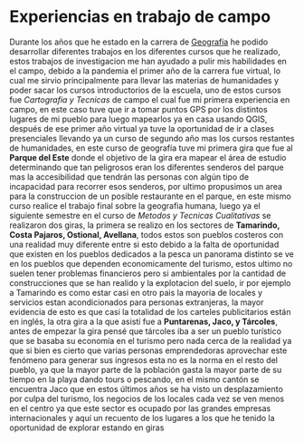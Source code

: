 # Experiencias en trabajo de campo
Durante los años que he estado en la carrera de [Geografia](https://es.wikipedia.org/wiki/Geograf%C3%ADa) he podido desarrollar diferentes trabajos en los diferentes cursos que he realizado, estos trabajos de investigacion me han ayudado a pulir mis habilidades en el campo, debido a la pandemia el primer año de la carrera fue virtual, lo cual me sirvio principalmente para llevar las materias de humanidades y poder sacar los cursos introductorios de la escuela, uno de estos cursos fue _Cartografia y Tecnicas_ de campo el cual fue mi primera experiencia en campo, en este caso tuve que ir a tomar puntos GPS por los distintos lugares de mi pueblo para luego mapearlos ya en casa usando QGIS, después de ese primer año virtual ya tuve la oportunidad de ir a clases presenciales llevando ya un curso de segundo año mas los cursos restantes de humanidades, en este curso de geografía tuve mi primera gira que fue al __Parque del Este__ donde el objetivo de la gira era mapear el área de estudio determinando que tan peligrosos eran los diferentes senderos del parque mas la accesibilidad que tendrán las personas con algún tipo de incapacidad para recorrer esos senderos, por ultimo propusimos un area para la construccion de un posible restaurante en el parque, en este mismo curso realice el trabajo final sobre la geografia humana, luego ya el siguiente semestre en el curso de _Metodos y Tecnicas Cualitativas_ se realizaron dos giras, la primera se realizo en los sectores de __Tamarindo, Costa Pajaros, Ostional, Avellana__, todos estos son pueblos costeros con una realidad muy diferente entre si esto debido a la falta de oportunidad que existen en los pueblos dedicados a la pesca un panorama distinto se ve en los pueblos que dependen economicamente del turismo, estos ultimo no suelen tener problemas financieros pero si ambientales por la cantidad de construcciones que se han realido y la explotacion del suelo, ir por ejemplo a Tamarindo es como estar casi en otro pais la mayoria de locales y servicios estan acondicionados para personas extranjeras, la mayor evidencia de esto es que casi la totalidad de los carteles publicitarios están en inglés, la otra gira a la que asistí fue a __Puntarenas, Jaco, y Tárcoles__, antes de empezar la gira pensé que tárcoles iba a ser un pueblo turístico que se basaba su economía en el turismo pero nada cerca de la realidad ya que si bien es cierto que varias personas emprendedoras aprovechar este fenómeno para generar sus ingresos esta no es la norma en el resto del pueblo, ya que la mayor parte de la población gasta la mayor parte de su tiempo en la playa dando tours o pescando, en el mismo cantón se encuentra Jaco que en estos últimos años se ha visto un desplazamiento por culpa del turismo, los negocios de los locales cada vez se ven menos en el centro ya que este sector es ocupado por las grandes empresas internacionales
y aquí un recuento de los lugares a los que he tenido la oportunidad de explorar estando en giras

